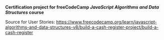 <b>Certification project for freeCodeCamp <i>JavaScript Algorithms and Data Structures </i>course </b>

Source for User Stories: https://www.freecodecamp.org/learn/javascript-algorithms-and-data-structures-v8/build-a-cash-register-project/build-a-cash-register